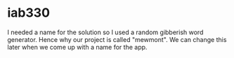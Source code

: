 # iab330

I needed a name for the solution so I used a random gibberish word generator. Hence why our project is called "mewmont". We can change this later when we come up with a name for the app.
